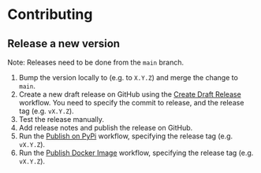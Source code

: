 # Contributing

## Release a new version
Note: Releases need to be done from the `main` branch.

1. Bump the version locally to (e.g. to `X.Y.Z`) and merge the change to `main`.
2. Create a new draft release on GitHub using the
[Create Draft Release](https://github.com/MannLabs/alphadia/actions/workflows/create_release.yml) workflow.
You need to specify the commit to release, and the release tag (e.g. `vX.Y.Z`).
3. Test the release manually.
4. Add release notes and publish the release on GitHub.
5. Run the [Publish on PyPi](https://github.com/MannLabs/alphadia/actions/workflows/publish_on_pypi.yml) workflow,
specifying the release tag (e.g. `vX.Y.Z`).
6. Run the [Publish Docker Image](https://github.com/MannLabs/alphadia/actions/workflows/publish_docker_image.yml) workflow,
specifying the release tag (e.g. `vX.Y.Z`).
